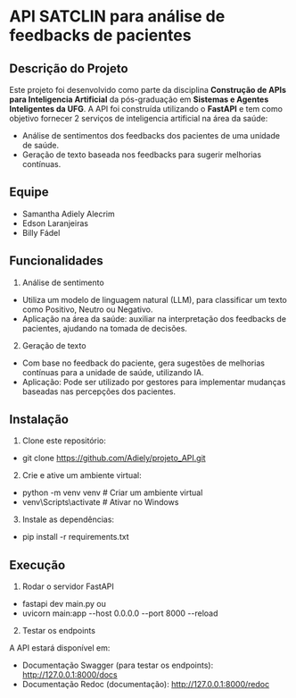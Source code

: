 # API SATCLIN para análise de feedbacks de pacientes

## Descrição do Projeto
Este projeto foi desenvolvido como parte da disciplina **Construção de APIs para Inteligencia Artificial** da pós-graduação em **Sistemas e Agentes Inteligentes da UFG**. 
A API foi construída utilizando o **FastAPI** e tem como objetivo fornecer 2 serviços de inteligencia artificial na área da saúde:
- Análise de sentimentos dos feedbacks dos pacientes de uma unidade de saúde. 
- Geração de texto baseada nos feedbacks para sugerir melhorias contínuas.

## Equipe
  - Samantha Adiely Alecrim
  - Edson Laranjeiras
  - Billy Fádel
    
## Funcionalidades
1. Análise de sentimento
- Utiliza um modelo de linguagem natural (LLM), para classificar um texto como Positivo, Neutro ou Negativo. 
- Aplicação na área da saúde: auxiliar na interpretação dos feedbacks de pacientes, ajudando na tomada de decisões. 
2. Geração de texto
- Com base no feedback do paciente, gera sugestões de melhorias contínuas para a unidade de saúde, utilizando IA.
- Aplicação: Pode ser utilizado por gestores para implementar mudanças baseadas nas percepções dos pacientes.

## Instalação

1.  Clone este repositório:

- git clone https://github.com/Adiely/projeto_API.git

2.  Crie e ative um ambiente virtual:

- python -m venv venv       # Criar um ambiente virtual
- venv\Scripts\activate     # Ativar no Windows

3.  Instale as dependências:
- pip install -r requirements.txt


## Execução
1. Rodar o servidor FastAPI

- fastapi dev main.py
ou 
- uvicorn main:app --host 0.0.0.0 --port 8000 --reload

2. Testar os endpoints

 A API estará disponível em:

- Documentação Swagger (para testar os endpoints): http://127.0.0.1:8000/docs
- Documentação Redoc (documentação): http://127.0.0.1:8000/redoc
